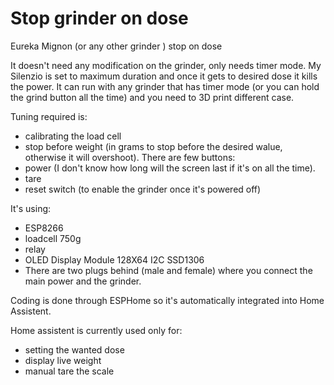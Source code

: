 # Stop grinder on dose
Eureka Mignon (or any other grinder ) stop on dose 

It doesn't need any modification on the grinder, only needs timer mode. 
My Silenzio is set to maximum duration and once it gets to desired dose it kills the power. 
It can run with any grinder that has timer mode (or you can hold the grind button all the time) and you need to 3D print different case. 

Tuning required is:
  - calibrating the load cell
  - stop before weight (in grams to stop before the desired walue, otherwise it will overshoot). 
There are few buttons:
  - power (I don't know how long will the screen last if it's on all the time). 
  - tare 
  - reset switch (to enable the grinder once it's powered off)
  
It's using:
  - ESP8266
  - loadcell 750g
  - relay 
  - OLED Display Module 128X64 I2C SSD1306
  - There are two plugs behind (male and female) where you connect the main power and the grinder. 

Coding is done through ESPHome so it's automatically integrated into Home Assistent. 

Home assistent is currently used only for:  
  - setting the wanted dose
  - display live weight
  - manual tare the scale
  
